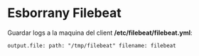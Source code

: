 # Esborrany Filebeat

Guardar logs a la maquina del client **/etc/filebeat/filebeat.yml**:

``
output.file:
  path: "/tmp/filebeat"
  filename: filebeat
`` 
